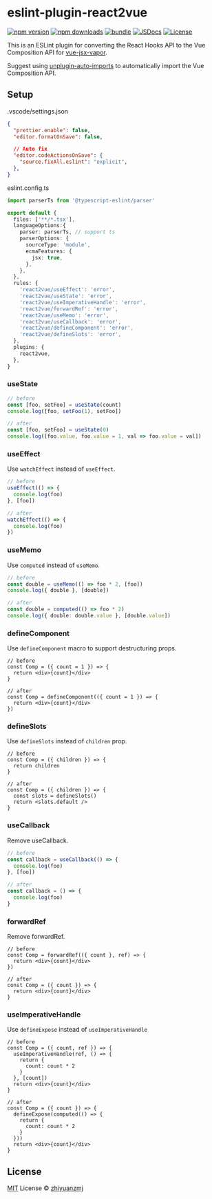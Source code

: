 # eslint-plugin-react2vue

[![npm version][npm-version-src]][npm-version-href]
[![npm downloads][npm-downloads-src]][npm-downloads-href]
[![bundle][bundle-src]][bundle-href]
[![JSDocs][jsdocs-src]][jsdocs-href]
[![License][license-src]][license-href]

This is an ESLint plugin for converting the React Hooks API to the Vue Composition API for [vue-jsx-vapor](https://github.com/vuejs/vue-jsx-vapor).

Suggest using [unplugin-auto-imports](https://github.com/unplugin/unplugin-auto-import) to automatically import the Vue Composition API.

## Setup

.vscode/settings.json

```json
{
  "prettier.enable": false,
  "editor.formatOnSave": false,

  // Auto fix
  "editor.codeActionsOnSave": {
    "source.fixAll.eslint": "explicit",
  },
}
```

eslint.config.ts

```ts
import parserTs from '@typescript-eslint/parser'

export default {
  files: ['**/*.tsx'],
  languageOptions:{
    parser: parserTs, // support ts
    parserOptions: {
      sourceType: 'module',
      ecmaFeatures: {
        jsx: true,
      },
    },
  },
  rules: {
    'react2vue/useEffect': 'error',
    'react2vue/useState': 'error',
    'react2vue/useImperativeHandle': 'error',
    'react2vue/forwardRef': 'error',
    'react2vue/useMemo': 'error',
    'react2vue/useCallback': 'error',
    'react2vue/defineComponent': 'error',
    'react2vue/defineSlots': 'error',
  },
  plugins: {
    react2vue,
  },
}
```

### useState

```ts
// before
const [foo, setFoo] = useState(count)
console.log([foo, setFoo(1), setFoo])

// after
const [foo, setFoo] = useState(0)
console.log([foo.value, foo.value = 1, val => foo.value = val])
```

### useEffect

Use `watchEffect` instead of `useEffect`.

```ts
// before
useEffect(() => {
  console.log(foo)
}, [foo])

// after
watchEffect(() => {
  console.log(foo)
})
```

### useMemo

Use `computed` instead of `useMemo`.

```ts
// before
const double = useMemo(() => foo * 2, [foo])
console.log({ double }, [double])

// after
const double = computed(() => foo * 2)
console.log({ double: double.value }, [double.value])
```

### defineComponent

Use `defineComponent` macro to support destructuring props.

```tsx
// before
const Comp = ({ count = 1 }) => {
  return <div>{count}</div>
}

// after
const Comp = defineComponent(({ count = 1 }) => {
  return <div>{count}</div>
})
```


### defineSlots

Use `defineSlots` instead of `children` prop.

```tsx
// before
const Comp = ({ children }) => {
  return children
}

// after
const Comp = ({ children }) => {
  const slots = defineSlots()
  return <slots.default />
}
```


### useCallback

Remove useCallback.

```ts
// before
const callback = useCallback(() => {
  console.log(foo)
}, [foo])

// after
const callback = () => {
  console.log(foo)
}
```


### forwardRef

Remove forwardRef.

```tsx
// before
const Comp = forwardRef(({ count }, ref) => {
  return <div>{count}</div>
})

// after
const Comp = ({ count }) => {
  return <div>{count}</div>
}
```


### useImperativeHandle

Use `defineExpose` instead of `useImperativeHandle`

```tsx
// before
const Comp = ({ count, ref }) => {
  useImperativeHandle(ref, () => {
    return {
      count: count * 2
    }
  }, [count])
  return <div>{count}</div>
}

// after
const Comp = ({ count }) => {
  defineExpose(computed(() => {
    return {
      count: count * 2
    }
  }))
  return <div>{count}</div>
}
```



## License

[MIT](./LICENSE) License © [zhiyuanzmj](https://github.com/zhiyuanzmj)

<!-- Badges -->

[npm-version-src]: https://img.shields.io/npm/v/eslint-plugin-react2vue?style=flat&colorA=080f12&colorB=1fa669
[npm-version-href]: https://npmjs.com/package/eslint-plugin-react2vue
[npm-downloads-src]: https://img.shields.io/npm/dm/eslint-plugin-react2vue?style=flat&colorA=080f12&colorB=1fa669
[npm-downloads-href]: https://npmjs.com/package/eslint-plugin-react2vue
[bundle-src]: https://img.shields.io/bundlephobia/minzip/eslint-plugin-react2vue?style=flat&colorA=080f12&colorB=1fa669&label=minzip
[bundle-href]: https://bundlephobia.com/result?p=eslint-plugin-react2vue
[license-src]: https://img.shields.io/github/license/zhiyuanzmj/eslint-plugin-react2vue.svg?style=flat&colorA=080f12&colorB=1fa669
[license-href]: https://github.com/zhiyuanzmj/eslint-plugin-react2vue/blob/main/LICENSE
[jsdocs-src]: https://img.shields.io/badge/jsdocs-reference-080f12?style=flat&colorA=080f12&colorB=1fa669
[jsdocs-href]: https://www.jsdocs.io/package/eslint-plugin-react2vue
